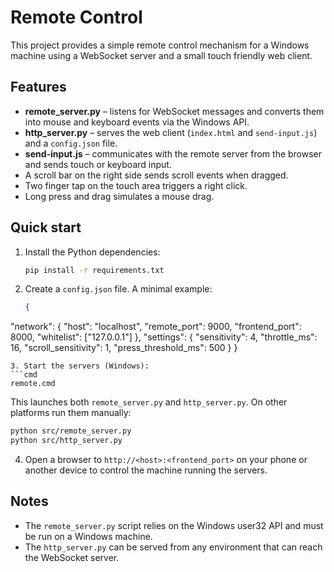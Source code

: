 # Remote Control

This project provides a simple remote control mechanism for a Windows machine using a WebSocket server and a small touch friendly web client.

## Features
- **remote_server.py** – listens for WebSocket messages and converts them into mouse and keyboard events via the Windows API.
- **http_server.py** – serves the web client (`index.html` and `send-input.js`) and a `config.json` file.
- **send-input.js** – communicates with the remote server from the browser and sends touch or keyboard input.
- A scroll bar on the right side sends scroll events when dragged.
- Two finger tap on the touch area triggers a right click.
- Long press and drag simulates a mouse drag.

## Quick start
1. Install the Python dependencies:
   ```bash
   pip install -r requirements.txt
   ```
2. Create a `config.json` file. A minimal example:
   ```json
   {
  "network": {
    "host": "localhost",
    "remote_port": 9000,
    "frontend_port": 8000,
    "whitelist": ["127.0.0.1"]
  },
    "settings": {
      "sensitivity": 4,
      "throttle_ms": 16,
      "scroll_sensitivity": 1,
      "press_threshold_ms": 500
    }
   }
   ```
3. Start the servers (Windows):
   ```cmd
   remote.cmd
   ```
   This launches both `remote_server.py` and `http_server.py`.
   On other platforms run them manually:
   ```bash
   python src/remote_server.py
   python src/http_server.py
   ```
4. Open a browser to `http://<host>:<frontend_port>` on your phone or another device to control the machine running the servers.

## Notes
- The `remote_server.py` script relies on the Windows user32 API and must be run on a Windows machine.
- The `http_server.py` can be served from any environment that can reach the WebSocket server.
